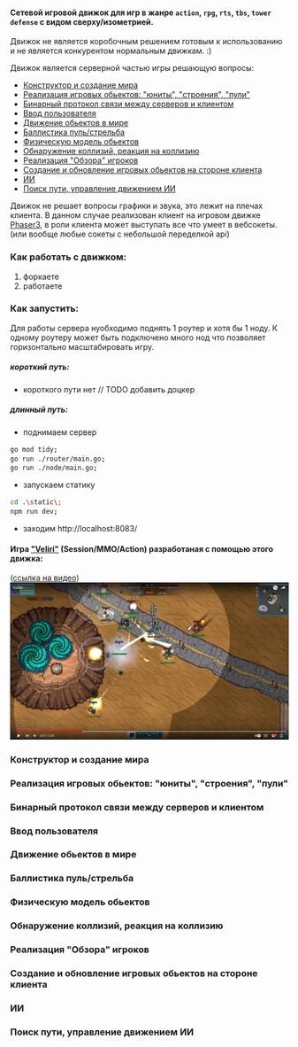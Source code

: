 #### Сетевой игровой движок для игр в жанре `action`, `rpg`, `rts`, `tbs`, `tower defense` с видом сверху/изометрией.

Движок не является коробочным решением готовым к использованию и не является конкурентом нормальным движкам. :)

Движок является серверной частью игры решающую вопросы:

- [Конструктор и создание мира](#create-world)
- [Реализация игровых обьектов: "юниты", "строения", "пули"](#game-objects)
- [Бинарный протокол связи между серверов и клиентом](#binary-protocol)
- [Ввод пользователя](#input)
- [Движение обьектов в мире](#move)
- [Баллистика пуль/стрельба](#weapon)
- [Физическую модель обьектов](#physical-model)
- [Обнаружение коллизий, реакция на коллизию](#collision)
- [Реализация "Обзора" игроков](#watch)
- [Создание и обновление игровых обьектов на стороне клиента](#create-update-client)
- [ИИ](#ai)
- [Поиск пути, управление движением ИИ](#ai-support)

Движок не решает вопросы графики и звука, это лежит на плечах клиента. В данном случае реализован клиент на игровом
движке [Phaser3](https://phaser.io/phaser3), в роли клиента может выступать все что умеет в вебсокеты. (или вообще любые
сокеты с небольшой переделкой api)

### Как работать с движком:

1) форкаете
2) работаете

### Как запустить:

Для работы сервера нуобходимо поднять 1 роутер и хотя бы 1 ноду. К одному роутеру может быть подключено много нод что
позволяет горизонтально масштабировать игру.

##### короткий путь:

 - короткого пути нет // TODO добавить доцкер

##### длинный путь:

- поднимаем сервер

```bash
go mod tidy;
go run ./router/main.go;
go run ./node/main.go;
```

- запускаем статику

```bash
cd .\static\;
npm run dev;
```

- заходим http://localhost:8083/

#### Игра ["Veliri"](https://yandex.ru/games/app/184316?lang=ru) (Session/MMO/Action) разработаная с помощью этого движка:

([ссылка на видео](https://www.youtube.com/watch?v=7D_ILFRQG2MQ))
[![Watch the video](/readme_assets/img_1.png)](https://www.youtube.com/watch?v=7D_ILFRQG2MQ)

<h3 id="create-world">
Конструктор и создание мира
</h3>

<h3 id="game-objects">
Реализация игровых обьектов: "юниты", "строения", "пули"
</h3>

<h3 id="binary-protocol">
Бинарный протокол связи между серверов и клиентом
</h3>

<h3 id="input">
Ввод пользователя
</h3>

<h3 id="move">
Движение обьектов в мире
</h3>

<h3 id="weapon">
Баллистика пуль/стрельба
</h3>

<h3 id="physical-model">
Физическую модель обьектов
</h3>

<h3 id="collision">
Обнаружение коллизий, реакция на коллизию
</h3>

<h3 id="watch">
Реализация "Обзора" игроков
</h3>

<h3 id="create-update-client">
Создание и обновление игровых обьектов на стороне клиента
</h3>

<h3 id="ai">
ИИ
</h3>

<h3 id="ai-support">
Поиск пути, управление движением ИИ
</h3>
